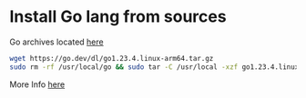 # Install Go lang from sources

Go archives located [here](https://go.dev/dl/)
```bash
wget https://go.dev/dl/go1.23.4.linux-arm64.tar.gz
sudo rm -rf /usr/local/go && sudo tar -C /usr/local -xzf go1.23.4.linux-arm64.tar.gz
```

More Info [here](https://go.dev/doc/install)
